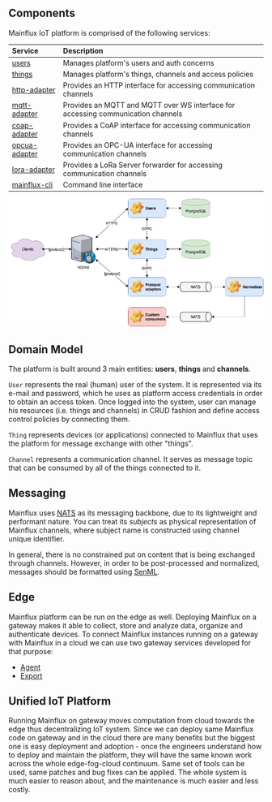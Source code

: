 ## Components

Mainflux IoT platform is comprised of the following services:

| Service                                                                   | Description                                                                      |
|:--------------------------------------------------------------------------|:---------------------------------------------------------------------------------|
| [users](https://github.com/mainflux/mainflux/tree/master/users)           | Manages platform's users and auth concerns                                       |
| [things](https://github.com/mainflux/mainflux/tree/master/things)         | Manages platform's things, channels and access policies                          |
| [http-adapter](https://github.com/mainflux/mainflux/tree/master/http)     | Provides an HTTP interface for accessing communication channels                  |
| [mqtt-adapter](https://github.com/mainflux/mainflux/tree/master/mqtt)     | Provides an MQTT and MQTT over WS interface for accessing communication channels |
| [coap-adapter](https://github.com/mainflux/mainflux/tree/master/coap)     | Provides a CoAP interface for accessing communication channels                   |
| [opcua-adapter](https://github.com/mainflux/mainflux/tree/master/opcua)   | Provides an OPC-UA interface for accessing communication channels                |
| [lora-adapter](https://github.com/mainflux/mainflux/tree/master/lora)     | Provides a LoRa Server forwarder for accessing communication channels            |
| [mainflux-cli](https://github.com/mainflux/mainflux/tree/master/cli)      | Command line interface                                                           |

![arch](img/architecture.jpg)

## Domain Model

The platform is built around 3 main entities: **users**, **things** and **channels**.

`User` represents the real (human) user of the system. It is represented via its
e-mail and password, which he uses as platform access credentials in order to obtain
an access token. Once logged into the system, user can manage his resources (i.e.
things and channels) in CRUD fashion and define access control policies by
connecting them.

`Thing` represents devices (or applications) connected to Mainflux that uses the
platform for message exchange with other "things".

`Channel` represents a communication channel. It serves as message topic that
can be consumed by all of the things connected to it.

## Messaging

Mainflux uses [NATS](https://nats.io) as its messaging backbone, due to its
lightweight and performant nature. You can treat its *subjects* as physical
representation of Mainflux channels, where subject name is constructed using
channel unique identifier.

In general, there is no constrained put on content that is being exchanged
through channels. However, in order to be post-processed and normalized,
messages should be formatted using [SenML](https://tools.ietf.org/html/draft-ietf-core-senml-08).

## Edge

Mainflux platform can be run on the edge as well. Deploying Mainflux on a gateway makes it able to collect, store and analyze data, organize and authenticate devices.
To connect Mainflux instances running on a gateway with Mainflux in a cloud we can use two gateway services developed for that purpose:

* [Agent](agent.md)
* [Export](export.md)

## Unified IoT Platform
Running Mainflux on gateway moves computation from cloud towards the edge thus decentralizing IoT system. 
Since we can deploy same Mainflux code on gateway and in the cloud there are many benefits but the biggest one is easy deployment and adoption - once the engineers understand how to deploy and maintain the platform, they will have the same known work across the whole edge-fog-cloud continuum.
Same set of tools can be used, same patches and bug fixes can be applied. The whole system is much easier to reason about, and the maintenance is much easier and less costly.
